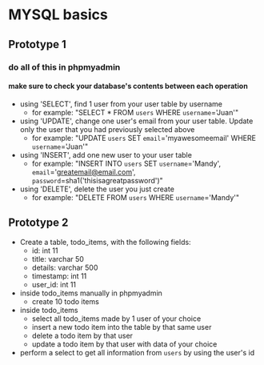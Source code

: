 # MYSQL basics
## Prototype 1
### do all of this in phpmyadmin
#### make sure to check your database's contents between each operation
- using 'SELECT', find 1 user from your user table by username
	- for example: "SELECT * FROM `users` WHERE `username`='Juan'"
- using 'UPDATE', change one user's email from your user table.  Update only the user that you had previously selected above
	- for example: "UPDATE `users` SET `email`='myawesomeemail' WHERE `username`='Juan'"
- using 'INSERT', add one new user to your user table
	- for example: "INSERT INTO `users` SET `username`='Mandy', `email`='greatemail@email.com', `password`=sha1('thisisagreatpassword')"
- using 'DELETE', delete the user you just create
	- for example: "DELETE FROM `users` WHERE `username`='Mandy'"

## Prototype 2
- Create a table, todo_items, with the following fields:
	- id: int 11
	- title: varchar 50
	- details: varchar 500
	- timestamp: int 11
	- user_id: int 11
- inside todo_items manually in phpmyadmin
	- create 10 todo items
- inside todo_items
	- select all todo_items made by 1 user of your choice
	- insert a new todo item into the table by that same user
	- delete a todo item by that user
	- update a todo item by that user with data of your choice
- perform a select to get all information from `users` by using the user's id

